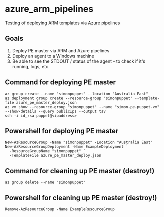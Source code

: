 # azure_arm_pipelines

Testing of deploying ARM templates via Azure pipelines

## Goals

1. Deploy PE master via ARM and Azure pipelines
2. Deploy an agent to a Windows machine
3. Be able to see the STDOUT / status of the agent - to check if it's running, logs, etc.

## Command for deploying PE master

```shell
az group create --name "simonpuppet" --location "Australia East"
az deployment group create --resource-group "simonpuppet" --template-file azure_pe_master_deploy.json
az vm show --resource-group "simonpuppet" --name "simon-pe-puppet-vm" --show-details --query publicIps --output tsv
ssh -i id_rsa puppet@<ipaddress>
```

## Powershell for deploying PE master

```shell
New-AzResourceGroup -Name "simonpuppet" -Location "Australia East"
New-AzResourceGroupDeployment -Name ExampleDeployment `
  -ResourceGroupName "simonpuppet" `
  -TemplateFile azure_pe_master_deploy.json
```

## Command for cleaning up PE master (destroy!)

```shell
az group delete --name "simonpuppet"
```

## Powershell for cleaning up PE master (destroy!)

```shell
Remove-AzResourceGroup -Name ExampleResourceGroup
```
